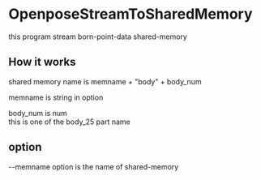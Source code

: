 # OpenposeStreamToSharedMemory
this program stream born-point-data shared-memory 

## How it works
shared memory name is memname + "body" + body_num

memname is string in option

body_num is num  
this is one of the body_25 part name

## option
--memname option is the name of shared-memory
